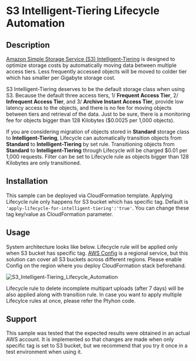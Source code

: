 # S3 Intelligent-Tiering Lifecycle Automation

## Description
[Amazon Simple Storage Service (S3) Intelligent-Tiering](https://aws.amazon.com/s3/storage-classes/intelligent-tiering/) is designed to optimize storage costs by automatically moving data between multiple access tiers.  Less frequently accessed objects will be moved to colder tier which has smaller per Gigabyte storage cost.

S3 Intelligent-Tiering deserves to be the default storage class when using S3.  Because the default three access tiers, 1/ **Frequent Access Tier**, 2/ **Infrequent Access Tier**, and 3/ **Archive Instant Access Tier**, provide low latency access to the objects, and there is no fee for moving objects between tiers and retrieval of the data.  Just to be sure, there is a monitoring fee for objects bigger than 128 Kilobytes ($0.0025 per 1,000 objects).

If you are considering migration of objects stored in **Standard** storage class to **Intelligent-Tiering**, Lifecycle can automatically transition objects from **Standard** to **Intelligent-Tiering** by set rule. 
 Transitioning objects from **Standard** to **Intelligent-Tiering** through Lifecycle will be charged $0.01 per 1,000 requests.  Filter can be set to Lifecycle rule as objects bigger than 128 Kilobytes are only transitioned.

## Installation
This sample can be deployed via CloudFormation template.  Applying Lifecycle rule only happens for S3 bucket which has specific tag.  Default is `'apply-lifecycle-for-intelligent-tiering':'true'`.  You can change these tag key/value as CloudFormation parameter.

## Usage
System architecture looks like below.  Lifecycle rule will be applied only when S3 bucket has specific tag.  [AWS Config](https://aws.amazon.com/config/) is a regional service, but this solution can cover all S3 buckets across different regions.  Please enable Config on the region where you deploy CloudFormation stack beforehand.

![S3_Intelligent-Tiering_Lifecycle_Automation](https://github.com/sk8393/s3-intelligent-tiering-bucket-policy-enforcement/assets/13175031/d7ab053c-4240-4469-844c-fb31fd7059c6)

Lifecycle rule to delete incomplete multipart uploads (after 7 days) will be also applied along with transition rule.  In case you want to apply multiple Lifecylce rules at once, please refer the Ptyhon code.

## Support
This sample was tested that the expected results were obtained in an actual AWS account.  It is implemented so that changes are made when only specific tag is set to S3 bucket, but we recommend that you try it once in a test environment when using it.
